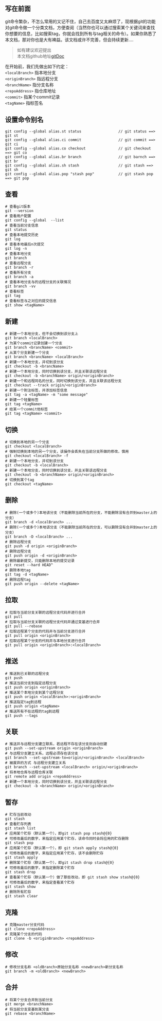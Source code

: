 ## 写在前面
git命令繁杂，不怎么常用的又记不住，自己去百度又太麻烦了，现根据git的功能对git命令做一个分类文档，方便查阅（当然你也可以通过搜索某个关键词来查找你想要的信息，比如搜索tag，你就会找到所有与tag相关的命令）。如果你熟悉了本文档，那对你也是大有裨益。该文档或许不完善，但会持续更新....
> 如有建议欢迎提出  
> 本文档github地址[gitDoc](https://github.com/moyoha/gitDoc)

在开始前，我们先做出如下约定：  
`<localBranch>`  指本地分支  
`<originBranch>` 指远程分支  
`<branchName>` 指分支名称  
`<repoAddress>` 指仓库地址  
`<commit>`  指某个commit记录  
`<tagName>`  指标签名  
## 设置命令别名
```git
git config --global alias.st status                 // git status ==> git st
git config --global alias.ci commit                 // git commit ==> git ci
git config --global alias.co checkout             	// git checkout ==> git co
git config --global alias.br branch                 // git barnch ==> git br
git config --global alias.sh stash                  // git stash ==> git sh
git config --global alias.pop "stash pop"           // git stash pop ==> git pop
```
## 查看
```git
# 查看git版本
git --version
# 查看用户配置
git config --global  --list
# 查看当前分支信息
git status
# 查看本地提交历史
git log
# 查看本地最后n次提交
git log -n
# 查看本地分支
git branch
# 查看远程分支
git branch -r
# 查看所有分支
git branch -a
# 查看本地分支与的远程分支的关联情况
git branch -vv
# 查看标签
git tag
# 查看标签与之对应的提交信息
git show <tagName>
```
## 新建
```git
# 新建一个本地分支，但不会切换到该分支上
git branch <localBranch>
# 为某个commit记录创建一个分支
git branch <brancName> <commit>
# 从某个分支新建一个分支
git branch <brancName> <localBranch>
# 新建一个本地分支，并切到该分支
git checkout -b <brancName>
# 新建一个本地分支，同时切换到该分支，并且关联该远程分支
git checkout -b <branchName> origin/<originBranch>
# 新建一个和远程同名的分支，同时切换到该分支，并且关联该远程分支
git checkout --track origin/<originBranch>
# 新建一个附注标签，并添加标签信息
git tag -a <tagName> -m "some message"
# 新建一个轻量标签
git tag <tagName>
# 给某一个commit他标签
git tag <tagName> <commit>
```
## 切换
```git
# 切换到本地的另一个分支
git checkout <localBranch>
# 强制切换到本地的另一个分支，该操作会丢失在当前分支所做的修改，慎用
git checkout <localBranch> -f
# 新建一个本地分支，并切到该分支
git checkout -b <localBranch>
# 新建一个本地分支，同时切换到该分支，并且关联该远程分支
git checkout -b <branchName> origin/<originBranch>
# 切换到某个tag
git checkout <tagName>
```
## 删除
```git
# 删除(一个或多个)本地该分支（不能删除当前所在的分支，不能删除没有合并到master上的分支）
git branch -d <localBranch> ...
# 删除(一个或多个)本地该分支（不能删除当前所在的分支，可以删除没有合并到master上的分支）
git branch -D <localBranch> ...
# 删除远程分支
git push -d origin <originBranch>
# 删除远程分支
git push origin -d <originBranch>
# 删除最新提交，只能删除本地的提交记录
git reset --hard HEAD^
# 删除本地tag
git tag -d <tagName>
# 删除远程tag
git push origin --delete <tagName>
```
## 拉取
```git
# 拉取与当前分支关联的远程分支代码并进行合并
git pull
# 拉取与当前分支关联的远程分支代码并通过变基进行合并
git pull --rebase
# 拉取远程某个分支的代码并与当前分支进行合并
git pull origin <originBranch>
# 拉取远程某个分支的代码并与本地分支进行合并
git pull origin <originBranch>:<localBranch>
```
## 推送
```git
# 推送到已关联的远程分支
git push
# 推送当前分支到指定远程分支
git push origin <originBranch>
# 推送某个本地分支到某个远程分支
git push origin <localBranch>:<originBranch>
# 推送指定tag到远程
git push origin <tagName>
# 推送所有不在远程的tag到远程
git push --tags
```
## 关联
```git
# 推送并与远程分支建立联系，若远程不存在该分支则自动创建
git push --set-upstream origin <originBranch>
# 与远程分支建立关系，远程必须存在该分支
git branch --set-upstream-to=origin/<originBranch> <localBranch>
# 被废弃的方式 与远程分支建立关系
git branch --set-upstream <localBranch> origin/<originBranch>
# 将本地仓库与远程仓库关联
git remote add origin <repoAddress>
# 新建一个本地分支，同时切换到该分支，并且关联该远程分支
git checkout -b <branchName> origin/<originBranch>
```
## 暂存
```git
# 贮存当前改动
git stash
# 查看贮存列表
git stash list
# 应用某个贮存（默认第一个），即git stash pop stash@{0} 
# 可修改最后的数字，来指定应用某个贮存，该命令同时会将应用的贮存删除
git stash pop
# 应用某个贮存（默认第一个），即 git stash apply stash@{0}
# 可修改最后的数字，来指定应用某个贮存，该不会删除贮存
git stash apply
# 删除某个贮存（默认第一个），即git stash drop stash@{0} 
# 可修改最后的数字，来指定删除某个贮存
git stash drop
# 查看某个贮存（默认第一个）做了那些改动，即 git stash show stash@{0} 
# 可修改最后的数字，来指定查看某个贮存
git stash show
# 删除所有贮存
git stash clear
```
## 克隆
```git
# 克隆master分支代码
git clone <repoAddress>		
# 克隆某个分支的代码
git clone -b <originBranch> <repoAddress>
```
## 修改
```git
# 修改分支名称 <oldBranch>原始分支名称 <newBranch>新分支名称
git branch -m <oldBranch> <newBranch>
```
## 合并
```git
# 将某个分支合并到当前分支
git merge <branchName>
# 将当前分支变基到某分支
git rebase <branchName>
```

